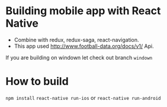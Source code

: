 # Building mobile app with React Native
 * Combine with redux, redux-saga, react-navigation.
 * This app used http://www.football-data.org/docs/v1/ Api.
 
If you are building on windown let check out branch `windown`

# How to build
`npm install`
`react-native run-ios` or `react-native run-android`
